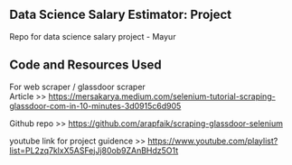 ## Data Science Salary Estimator: Project 
Repo for data science salary project - Mayur

## Code and Resources Used

For web scraper / glassdoor scraper  
Article     >> https://mersakarya.medium.com/selenium-tutorial-scraping-glassdoor-com-in-10-minutes-3d0915c6d905

Github repo >> https://github.com/arapfaik/scraping-glassdoor-selenium

youtube link for project guidence >> https://www.youtube.com/playlist?list=PL2zq7klxX5ASFejJj80ob9ZAnBHdz5O1t
